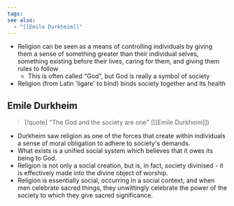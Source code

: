 ```yaml
---
tags: 
see also:
  - "[[Emile Durkheim]]"
---
```

- Religion can be seen as a means of controlling individuals by giving them a sense of something greater than their individual selves, something existing before their lives, caring for them, and giving them rules to follow
  - This is often called "God", but God is really a symbol of society
- Religion (from Latin 'ligare' to bind) binds society together and its health

## Emile Durkheim

> [!quote]
> "The God and the society are one" ([[Emile Durkheim]])

- Durkheim saw religion as one of the forces that create within individuals a sense of moral obligation to adhere to society's demands.
- What exists is a unified social system which believes that it owes its being to God.
- Religion is not only a social creation, but is, in fact, society divinised - it is effectively made into the divine object of worship.
- Religion is essentially social, occurring in a social context, and when men celebrate sacred things, they unwittingly celebrate the power of the society to which they give sacred significance.
